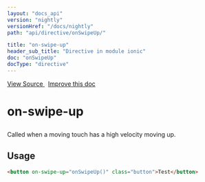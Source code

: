 ```yaml
---
layout: "docs_api"
version: "nightly"
versionHref: "/docs/nightly"
path: "api/directive/onSwipeUp/"

title: "on-swipe-up"
header_sub_title: "Directive in module ionic"
doc: "onSwipeUp"
docType: "directive"
---
```


<div class="improve-docs">
  <a href='http://github.com/driftyco/ionic/tree/master/js/angular/directive/gesture.js#L172'>
    View Source
  </a>
  &nbsp;
  <a href='http://github.com/driftyco/ionic/edit/master/js/angular/directive/gesture.js#L172'>
    Improve this doc
  </a>
</div>




<h1 class="api-title">

  on-swipe-up



</h1>





Called when a moving touch has a high velocity moving up.








  
<h2 id="usage">Usage</h2>
  
```html
<button on-swipe-up="onSwipeUp()" class="button">Test</button>
```
  
  

  





